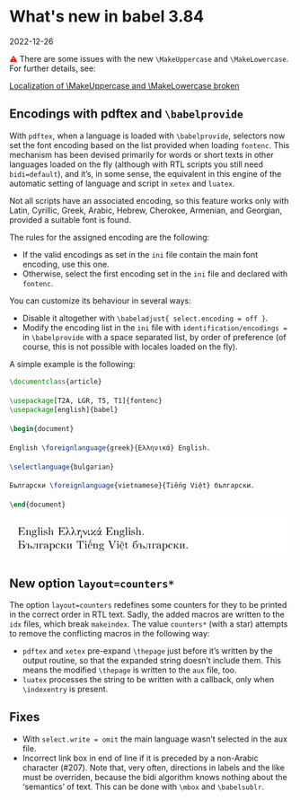 # What's new in babel 3.84

2022-12-26

<span style="color:red;">⚠</span> There are some issues with the
new `\MakeUppercase` and `\MakeLowercase`. For further details, see:

[Localization of \MakeUppercase and \MakeLowercase broken](https://github.com/latex3/babel/issues/189)

## Encodings with pdftex and `\babelprovide`

With `pdftex`, when a language is loaded with `\babelprovide`,
selectors now set the font encoding based on the list provided when
loading `fontenc`. This mechanism has been devised primarily for
words or short texts in other languages loaded on the fly (although
with RTL scripts you still need `bidi=default`), and it’s, in some
sense, the equivalent in this engine of the automatic setting of
language and script in `xetex` and `luatex`.

Not all scripts have an associated encoding, so this feature works
only with Latin, Cyrillic, Greek, Arabic, Hebrew, Cherokee, Armenian,
and Georgian, provided a suitable font is found. 

The rules for the assigned encoding are the following:
* If the valid encodings as set in the `ini` file contain the main font
  encoding, use this one.
* Otherwise, select the first encoding set in the `ini` file and
  declared with `fontenc`.
  
You can customize its behaviour in several ways:
* Disable it altogether with `\babeladjust{ select.encoding = off }`.
* Modify the encoding list in the `ini` file with
  `identification/encodings =` in `\babelprovide` with a space
  separated list, by order of preference (of course, this is not
  possible with locales loaded on the fly).
  
A simple example is the following:
```tex
\documentclass{article}

\usepackage[T2A, LGR, T5, T1]{fontenc}
\usepackage[english]{babel}

\begin{document}

English \foreignlanguage{greek}{Ελληνικά} English.

\selectlanguage{bulgarian}

Български \foreignlanguage{vietnamese}{Tiếng Việt} български.

\end{document}
```

![Encodings](../media/auto-encoding.png)

## New option `layout=counters*` 

The option `layout=counters` redefines some counters for they to be
printed in the correct order in RTL text. Sadly, the added macros are
written to the `idx` files, which break `makeindex`. The value
`counters*` (with a star) attempts to remove the conflicting macros in
the following way:
* `pdftex` and `xetex` pre-expand `\thepage` just before it’s written by
  the output routine, so that the expanded string doesn’t include them.
  This means the modified `\thepage` is written to the `aux` file, too.
* `luatex` processes the string to be written with a callback, only when
  `\indexentry` is present.

## Fixes

* With `select.write = omit` the main language wasn’t selected
  in the aux file.
* Incorrect link box in end of line if it is preceded by a non-Arabic
  character (#207). Note that, very often, directions in labels and the
  like must be overriden, because the bidi algorithm knows nothing
  about the ‘semantics’ of text. This can be done with `\mbox` and
  `\babelsublr`.